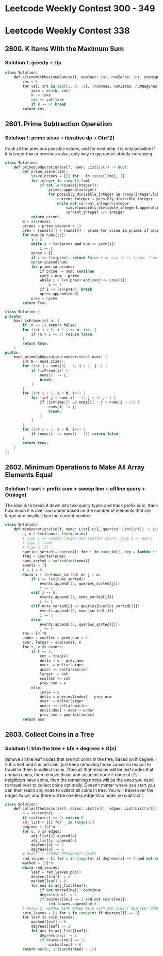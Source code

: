 # Leetcode Weekly Contest 300 - 349

# Leetcode Weekly Contest 338

## 2600. K Items With the Maximum Sum

### Solution 1:  greedy + zip

```py
class Solution:
    def kItemsWithMaximumSum(self, numOnes: int, numZeros: int, numNegOnes: int, k: int) -> int:
        res = 0
        for val, cnt in zip([1, 0, -1], [numOnes, numZeros, numNegOnes]):
            take = min(k, cnt)
            k -= take
            res += val*take
            if k == 0: break
        return res
```

## 2601. Prime Subtraction Operation

### Solution 1:  prime sieve + iterative dp + O(n^2)

track all the previous possible values, and for next step it is only possible if it is larger than a previous value, only way to guarantee strictly increasing.  

```py
class Solution:
    def primeSubOperation(self, nums: List[int]) -> bool:
        def prime_sieve(lim):
            sieve,primes = [[] for _ in range(lim)], []
            for integer in range(2,lim):
                if not len(sieve[integer]):
                    primes.append(integer)
                    for possibly_divisible_integer in range(integer,lim,integer):
                        current_integer = possibly_divisible_integer
                        while not current_integer%integer:
                            sieve[possibly_divisible_integer].append(integer)
                            current_integer //= integer
            return primes
        m = max(nums)
        primes = prime_sieve(m + 1)
        prev = [nums[0]] + [nums[0] - prime for prime in primes if prime < nums[0]]
        for num in nums[1:]:
            i = 0
            while i < len(prev) and num <= prev[i]:
                i += 1
            nprev = []
            if i == len(prev): return False # no way it is larger than any previous
            nprev.append(num)
            for prime in primes:
                if prime >= num: continue
                cand = num - prime
                while i < len(prev) and cand <= prev[i]:
                    i += 1
                if i == len(prev): break
                nprev.append(cand)
            prev = nprev
        return True
```

```cpp
class Solution {
private:
    bool isPrime(int n) {
        if (n == 1) return false;
        for (int i = 2; i * i <= n; i++) {
            if (n % i == 0) return false;
        }
        return true;
    }
public:
    bool primeSubOperation(vector<int>& nums) {
        int N = nums.size();
        for (int j = nums[0] - 1; j > 1; j--) {
            if (isPrime(j)) {
                nums[0] -= j;
                break;
            }
        }
        for (int i = 1; i < N; i++) {
            for (int j = nums[i] - 1; j > 1; j--) {
                if (isPrime(j) && nums[i] - j > nums[i - 1]) {
                    nums[i] -= j;
                    break;
                }
            }
        }
        for (int i = 1; i < N; i++) {
            if (nums[i] <= nums[i - 1]) return false;
        }
        return true;
    }
};
```

## 2602. Minimum Operations to Make All Array Elements Equal

### Solution 1:  sort + prefix sum + sweep line + offline query + O(nlogn)

The idea is to break it down into two query types and track prefix sum, track how much it is over and under based on the number of elements that are larger and smaller than the current number.

```py
class Solution:
    def minOperations(self, nums: List[int], queries: List[int]) -> List[int]:
        n, m = len(nums), len(queries)
        # type 1 => update larger and smaller count, type 2 => query
        # type 1 (num)
        # type 2 (i)
        queries_sorted = sorted([i for i in range(m)], key = lambda i: queries[i])
        freq = Counter(nums)
        nums_sorted = sorted(set(nums))
        events = []
        i = j = 0
        while i < len(nums_sorted) or j < m:
            if i == len(nums_sorted):
                events.append((2, queries_sorted[j]))
                j += 1
            elif j == m:
                events.append((1, nums_sorted[i]))
                i += 1
            elif nums_sorted[i] <= queries[queries_sorted[j]]:
                events.append((1, nums_sorted[i]))
                i += 1
            else:
                events.append((2, queries_sorted[j]))
                j += 1
        ans = [0]*m
        under = smaller = prev_num = 0
        over, larger = sum(nums), n
        for t, v in events:
            if t == 1:
                cnt = freq[v]
                delta = v - prev_num
                over -= delta*larger
                under += delta*smaller
                larger -= cnt
                smaller += cnt
                prev_num = v
            else:
                index = v
                delta = queries[index] - prev_num
                over -= delta*larger
                under += delta*smaller
                ans[index] = over + under
                prev_num = queries[index]
        return ans
```

## 2603. Collect Coins in a Tree

### Solution 1:  trim the tree + bfs + degrees + O(n)

remove all the leaf nodes that are not coins in the tree, based on if degree = 2 it is leaf and it is not coin, just keep removing those cause no reason to travel to them to collect coins. 
Then all that remains will be leaf nodes that contain coins, then remove those and adjacent node if none of it's neighbors have coins, then the remaining nodes will be the ones you need to travel over to collect coins optimally.  Doesn't matter where you start you can then reach any node to collect all coins in tree. You will travel over the edges twice, and there will be one less edge than node, so subtract 1.

```py
class Solution:
    def collectTheCoins(self, coins: List[int], edges: List[List[int]]) -> int:
        n = len(coins)
        if sum(coins) == 0: return 0
        adj_list = [[] for _ in range(n)]
        degrees = [0]*n
        for u, v in edges:
            adj_list[u].append(v)
            adj_list[v].append(u)
            degrees[u] += 2
            degrees[v] += 2
        # PHASE 1: REMOVE REDUNDANT LEAVES
        red_leaves = [i for i in range(n) if degrees[i] == 2 and not coins[i]]
        marked = [1]*n
        while red_leaves:
            leaf = red_leaves.pop()
            degrees[leaf] -= 2
            marked[leaf] = 0
            for nei in adj_list[leaf]:
                if not marked[nei]: continue
                degrees[nei] -= 2
                if degrees[nei] == 2 and not coins[nei]:
                    red_leaves.append(nei)
        # PHASE 2: REMOVE LEAF NODES WITH COIN AND DIRECT ADJACENT NODES
        coin_leaves = [i for i in range(n) if degrees[i] == 2]
        for leaf in coin_leaves:
            marked[leaf] = 0
            degrees[leaf] -= 2
            for nei in adj_list[leaf]:
                degrees[nei] -= 2
                if degrees[nei] == 2:
                    marked[nei] = 0
        return max(0, 2*(sum(marked) - 1))
```